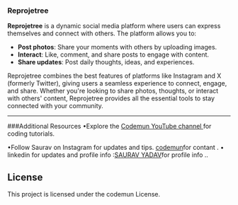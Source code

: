 ### Reprojetree

**Reprojetree** is a dynamic social media platform where users can express themselves and connect with others. The platform allows you to:

- **Post photos**: Share your moments with others by uploading images.
- **Interact**: Like, comment, and share posts to engage with content.
- **Share updates**: Post daily thoughts, ideas, and experiences.
  
Reprojetree combines the best features of platforms like Instagram and X (formerly Twitter), giving users a seamless experience to connect, engage, and share. Whether you're looking to share photos, thoughts, or interact with others' content, Reprojetree provides all the essential tools to stay connected with your community.

---

###Additional Resources
•Explore the [Codemun YouTube channel ](https://youtu.be/TxyWL_f9WTs?si=cVzuU38Fgud1NaP0_)for coding tutorials.

•Follow Saurav on Instagram  for updates and tips.
[codemun](https://www.instagram.com/saurav.boi_])for contant .
• linkedin for updates and profile info  :[SAURAV YADAV](https://in.linkedin.com/in/techsavvydeveloperinnovates)for profile info  ..

## License

This project is licensed under the codemun License.

